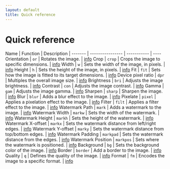 ```yaml
---
layout: default
title: Quick reference
---
```


# Quick reference

Name    | Function         | Description | 
------- | ---------------- | ----------- | ----
Orientation | `or` | Rotates the image. | [info](api/orientation/#orientation-or)
Crop | `crop` | Crops the image to specific dimensions. | [info](api/crop/#crop-crop)
Width | `w` | Sets the width of the image, in pixels. | [info](api/size/#width-w)
Height | `h` | Sets the height of the image, in pixels. | [info](api/size//#height-h)
Fit | `fit` | Sets how the image is fitted to its target dimensions. | [info](api/size//#fit-fit)
Device pixel ratio | `dpr` | Multiples the overall image size. | [info](api/pixel-density/#device-pixel-ratio-dpr)
Brightness | `bri` | Adjusts the image brightness. | [info](api/adjustments/#brightness-bri)
Contrast | `con` | Adjusts the image contrast.  | [info](api/adjustments/#contrast-con)
Gamma | `gam` | Adjusts the image gamma.  | [info](api/adjustments/#gamma-gam)
Sharpen | `sharp` | Sharpen the image. | [info](api/adjustments/#sharpen-sharp)
Blur | `blur` | Adds a blur effect to the image.  | [info](api/effects/#blur-blur)
Pixelate | `pixel` | Applies a pixelation effect to the image.  | [info](api/effects/#pixelate-pixel)
Filter | `filt` | Applies a filter effect to the image. | [info](api/effects/#filter-filt)
Watermark Path | `mark` | Adds a watermark to the image. | [info](api/watermarks/#path-mark)
Watermark Width | `markw` | Sets the width of the watermark. | [info](api/watermarks/#width-markw)
Watermark Height | `markh` | Sets the height of the watermark. | [info](api/watermarks/#height-markh)
Watermark X-offset | `markx` | Sets the watermark distance from left/right edges. | [info](api/watermarks/#x-offset-markx)
Watermark Y-offset | `marky` | Sets the watermark distance from top/bottom edges. | [info](api/watermarks/#y-offset-marky)
Watermark Padding | `markpad` | Sets the watermark distance from the edges. | [info](api/watermarks/#padding-markpad)
Watermark Position | `markpos` | Sets where the watermark is positioned.  | [info](api/watermarks/#position-markpos)
Background | `bg` | Sets the background color of the image. | [info](api/background/#background-bg)
Border | `border` | Add a border to the image. | [info](api/border/#border-border)
Quality | `q` | Defines the quality of the image. | [info](api/encode/#quality-q)
Format | `fm` | Encodes the image to a specific format. | [info](api/encode/#format-fm)